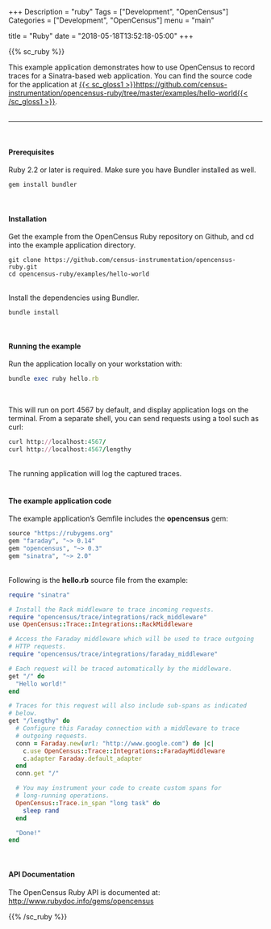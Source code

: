 +++
Description = "ruby"
Tags = ["Development", "OpenCensus"]
Categories = ["Development", "OpenCensus"]
menu = "main"

title = "Ruby"
date = "2018-05-18T13:52:18-05:00"
+++

{{% sc_ruby %}}

This example application demonstrates how to use OpenCensus to record traces for a Sinatra-based web application. You can find the source code for the application at [{{< sc_gloss1 >}}https://github.com/census-instrumentation/opencensus-ruby/tree/master/examples/hello-world{{< /sc_gloss1 >}}](https://github.com/census-instrumentation/opencensus-ruby/tree/master/examples/hello-world).  
&nbsp;  

---
&nbsp;  
#### Prerequisites  
Ruby 2.2 or later is required. Make sure you have Bundler installed as well.  
```ruby
gem install bundler
```  
&nbsp;  

#### Installation  
Get the example from the OpenCensus Ruby repository on Github, and cd into the example application directory.

```
git clone https://github.com/census-instrumentation/opencensus-ruby.git
cd opencensus-ruby/examples/hello-world
```   
&nbsp;  
Install the dependencies using Bundler.  

```
bundle install
```  
&nbsp;  

#### Running the example
Run the application locally on your workstation with:  

```ruby
bundle exec ruby hello.rb
```  
&nbsp;  

This will run on port 4567 by default, and display application logs on the terminal. From a separate shell, you can send requests using a tool such as curl:  

```ruby
curl http://localhost:4567/
curl http://localhost:4567/lengthy
```  
&nbsp;  
The running application will log the captured traces.  
&nbsp;  
#### The example application code
The example application’s Gemfile includes the **opencensus** gem:  

```ruby
source "https://rubygems.org"
gem "faraday", "~> 0.14"
gem "opencensus", "~> 0.3"
gem "sinatra", "~> 2.0"
```  
&nbsp;  
Following is the **hello.rb** source file from the example:  
```ruby
require "sinatra"

# Install the Rack middleware to trace incoming requests.
require "opencensus/trace/integrations/rack_middleware"
use OpenCensus::Trace::Integrations::RackMiddleware

# Access the Faraday middleware which will be used to trace outgoing
# HTTP requests.
require "opencensus/trace/integrations/faraday_middleware"

# Each request will be traced automatically by the middleware.
get "/" do
  "Hello world!"
end

# Traces for this request will also include sub-spans as indicated
# below.
get "/lengthy" do
  # Configure this Faraday connection with a middleware to trace
  # outgoing requests.
  conn = Faraday.new(url: "http://www.google.com") do |c|
    c.use OpenCensus::Trace::Integrations::FaradayMiddleware
    c.adapter Faraday.default_adapter
  end
  conn.get "/"

  # You may instrument your code to create custom spans for
  # long-running operations.
  OpenCensus::Trace.in_span "long task" do
    sleep rand
  end

  "Done!"
end
```  
&nbsp;  
#### API Documentation  
The OpenCensus Ruby API is documented at:  
[<span class="gloss1">http://www.rubydoc.info/gems/opencensus</span>](http://www.rubydoc.info/gems/opencensus)  

{{% /sc_ruby %}}